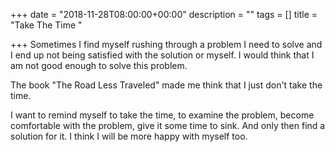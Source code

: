 +++
date = "2018-11-28T08:00:00+00:00"
description = ""
tags = []
title = "Take The Time "

+++
Sometimes I find myself rushing through a problem I need to solve and I end up not being satisfied with the solution or myself. I would think that I am not good enough to solve this problem. 

The book "The Road Less Traveled" made me think that I just don't take the time. 

I want to remind myself to take the time, to examine the problem, become comfortable with the problem, give it some time to sink. And only then find a solution for it. I think I will be more happy with myself too. 

 